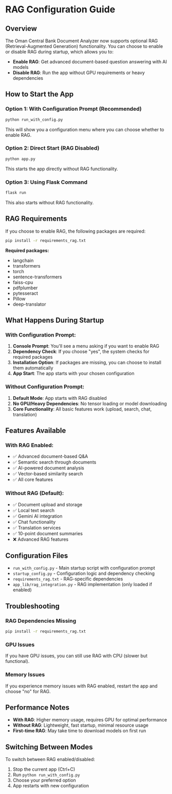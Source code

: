 # RAG Configuration Guide

## Overview

The Oman Central Bank Document Analyzer now supports optional RAG (Retrieval-Augmented Generation) functionality. You can choose to enable or disable RAG during startup, which allows you to:

- **Enable RAG**: Get advanced document-based question answering with AI models
- **Disable RAG**: Run the app without GPU requirements or heavy dependencies

## How to Start the App

### Option 1: With Configuration Prompt (Recommended)

```bash
python run_with_config.py
```

This will show you a configuration menu where you can choose whether to enable RAG.

### Option 2: Direct Start (RAG Disabled)

```bash
python app.py
```

This starts the app directly without RAG functionality.

### Option 3: Using Flask Command

```bash
flask run
```

This also starts without RAG functionality.

## RAG Requirements

If you choose to enable RAG, the following packages are required:

```bash
pip install -r requirements_rag.txt
```

**Required packages:**
- langchain
- transformers
- torch
- sentence-transformers
- faiss-cpu
- pdfplumber
- pytesseract
- Pillow
- deep-translator

## What Happens During Startup

### With Configuration Prompt:

1. **Console Prompt**: You'll see a menu asking if you want to enable RAG
2. **Dependency Check**: If you choose "yes", the system checks for required packages
3. **Installation Option**: If packages are missing, you can choose to install them automatically
4. **App Start**: The app starts with your chosen configuration

### Without Configuration Prompt:

1. **Default Mode**: App starts with RAG disabled
2. **No GPU/Heavy Dependencies**: No tensor loading or model downloading
3. **Core Functionality**: All basic features work (upload, search, chat, translation)

## Features Available

### With RAG Enabled:
- ✅ Advanced document-based Q&A
- ✅ Semantic search through documents
- ✅ AI-powered document analysis
- ✅ Vector-based similarity search
- ✅ All core features

### Without RAG (Default):
- ✅ Document upload and storage
- ✅ Local text search
- ✅ Gemini AI integration
- ✅ Chat functionality
- ✅ Translation services
- ✅ 10-point document summaries
- ❌ Advanced RAG features

## Configuration Files

- `run_with_config.py` - Main startup script with configuration prompt
- `startup_config.py` - Configuration logic and dependency checking
- `requirements_rag.txt` - RAG-specific dependencies
- `app_lib/rag_integration.py` - RAG implementation (only loaded if enabled)

## Troubleshooting

### RAG Dependencies Missing
```bash
pip install -r requirements_rag.txt
```

### GPU Issues
If you have GPU issues, you can still use RAG with CPU (slower but functional).

### Memory Issues
If you experience memory issues with RAG enabled, restart the app and choose "no" for RAG.

## Performance Notes

- **With RAG**: Higher memory usage, requires GPU for optimal performance
- **Without RAG**: Lightweight, fast startup, minimal resource usage
- **First-time RAG**: May take time to download models on first run

## Switching Between Modes

To switch between RAG enabled/disabled:
1. Stop the current app (Ctrl+C)
2. Run `python run_with_config.py`
3. Choose your preferred option
4. App restarts with new configuration
